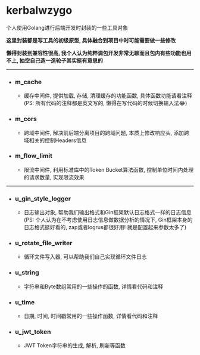 # kerbalwzygo
个人使用Golang进行后端开发时封装的一些工具对象

**这里封装都是写工具的初级原型, 具体融合到项目中时可能需要做一些修改**

**懒得封装到兼容性很高, 我个人认为纯粹调包开发非常无聊而且包内有些功能也用不上, 抽空自己造一造轮子其实挺有意思的**

----
- ### m_cache
  + 缓存中间件, 提供加载, 存储, 清理缓存的功能函数, 具体函数功能请看注释(PS: 所有代码的注释都是英文写的, 懒得在写代码的时候切换输入法😂)

- ### m_cors
  + 跨域中间件, 解决前后端分离项目的跨域问题, 本质上修改响应头, 添加跨域相关的控制Headers信息

- ### m_flow_limit
  + 限流中间件, 利用标准库中的Token Bucket算法函数, 控制单位时间内处理的请求数量, 实现限流效果


----
- ### u_gin_style_logger
  + 日志输出对象, 帮助我们输出格式和Gin框架默认日志格式一样的日志信息(PS: 个人认为在不考虑使用日志信息做数据分析的情况下, Gin框架本身的日志格式挺好看的, zap或者logrus都很好用! 就是配置起来参数太多了)

- ### u_rotate_file_writer
  + 循环文件写入器, 可以帮助我们自己实现循环文件日志
  
- ### u_string
  + 字符串和Byte数组常用的一些操作的函数, 详情看代码和注释
  
- ### u_time
  + 日期, 时间, 时间戳常用的一些操作函数, 详情看代码和注释
  
- ### u_jwt_token
  + JWT Token字符串的生成, 解析, 刷新等函数
